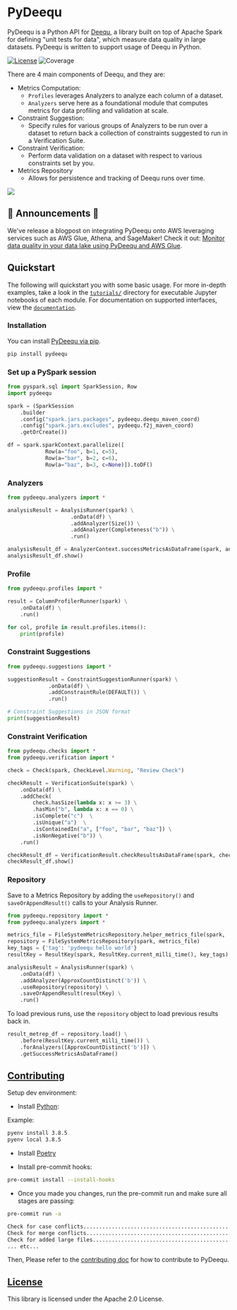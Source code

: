 # PyDeequ

PyDeequ is a Python API for [Deequ](https://github.com/awslabs/deequ), a library built on top of Apache Spark for defining "unit tests for data", which measure data quality in large datasets. PyDeequ is written to support usage of Deequ in Python.

[![License](https://img.shields.io/badge/License-Apache%202.0-blue.svg)](https://opensource.org/licenses/Apache-2.0) ![Coverage](https://img.shields.io/badge/coverage-90%25-green)

There are 4 main components of Deequ, and they are:

- Metrics Computation:
  - `Profiles` leverages Analyzers to analyze each column of a dataset.
  - `Analyzers` serve here as a foundational module that computes metrics for data profiling and validation at scale.
- Constraint Suggestion:
  - Specify rules for various groups of Analyzers to be run over a dataset to return back a collection of constraints suggested to run in a Verification Suite.
- Constraint Verification:
  - Perform data validation on a dataset with respect to various constraints set by you.
- Metrics Repository
  - Allows for persistence and tracking of Deequ runs over time.

![](imgs/pydeequ_architecture.jpg)

## 🎉 Announcements 🎉

We've release a blogpost on integrating PyDeequ onto AWS leveraging services such as AWS Glue, Athena, and SageMaker! Check it out: [Monitor data quality in your data lake using PyDeequ and AWS Glue](https://aws.amazon.com/blogs/big-data/monitor-data-quality-in-your-data-lake-using-pydeequ-and-aws-glue/).

## Quickstart

The following will quickstart you with some basic usage. For more in-depth examples, take a look in the [`tutorials/`](tutorials/) directory for executable Jupyter notebooks of each module. For documentation on supported interfaces, view the [`documentation`](https://pydeequ.readthedocs.io/).

### Installation

You can install [PyDeequ via pip](https://pypi.org/project/pydeequ/).

```bash
pip install pydeequ
```

### Set up a PySpark session

```python
from pyspark.sql import SparkSession, Row
import pydeequ

spark = (SparkSession
    .builder
    .config("spark.jars.packages", pydeequ.deequ_maven_coord)
    .config("spark.jars.excludes", pydeequ.f2j_maven_coord)
    .getOrCreate())

df = spark.sparkContext.parallelize([
            Row(a="foo", b=1, c=5),
            Row(a="bar", b=2, c=6),
            Row(a="baz", b=3, c=None)]).toDF()
```

### Analyzers

```python
from pydeequ.analyzers import *

analysisResult = AnalysisRunner(spark) \
                    .onData(df) \
                    .addAnalyzer(Size()) \
                    .addAnalyzer(Completeness("b")) \
                    .run()

analysisResult_df = AnalyzerContext.successMetricsAsDataFrame(spark, analysisResult)
analysisResult_df.show()
```

### Profile

```python
from pydeequ.profiles import *

result = ColumnProfilerRunner(spark) \
    .onData(df) \
    .run()

for col, profile in result.profiles.items():
    print(profile)
```

### Constraint Suggestions

```python
from pydeequ.suggestions import *

suggestionResult = ConstraintSuggestionRunner(spark) \
             .onData(df) \
             .addConstraintRule(DEFAULT()) \
             .run()

# Constraint Suggestions in JSON format
print(suggestionResult)
```

### Constraint Verification

```python
from pydeequ.checks import *
from pydeequ.verification import *

check = Check(spark, CheckLevel.Warning, "Review Check")

checkResult = VerificationSuite(spark) \
    .onData(df) \
    .addCheck(
        check.hasSize(lambda x: x >= 3) \
        .hasMin("b", lambda x: x == 0) \
        .isComplete("c")  \
        .isUnique("a")  \
        .isContainedIn("a", ["foo", "bar", "baz"]) \
        .isNonNegative("b")) \
    .run()

checkResult_df = VerificationResult.checkResultsAsDataFrame(spark, checkResult)
checkResult_df.show()
```

### Repository

Save to a Metrics Repository by adding the `useRepository()` and `saveOrAppendResult()` calls to your Analysis Runner.

```python
from pydeequ.repository import *
from pydeequ.analyzers import *

metrics_file = FileSystemMetricsRepository.helper_metrics_file(spark, 'metrics.json')
repository = FileSystemMetricsRepository(spark, metrics_file)
key_tags = {'tag': 'pydeequ hello world'}
resultKey = ResultKey(spark, ResultKey.current_milli_time(), key_tags)

analysisResult = AnalysisRunner(spark) \
    .onData(df) \
    .addAnalyzer(ApproxCountDistinct('b')) \
    .useRepository(repository) \
    .saveOrAppendResult(resultKey) \
    .run()
```

To load previous runs, use the `repository` object to load previous results back in.

```python
result_metrep_df = repository.load() \
    .before(ResultKey.current_milli_time()) \
    .forAnalyzers([ApproxCountDistinct('b')]) \
    .getSuccessMetricsAsDataFrame()
```

## [Contributing](https://github.com/awslabs/python-deequ/blob/master/CONTRIBUTING.md)

Setup dev environment:

- Install [Python](https://github.com/pyenv/pyenv#homebrew-on-macos):

Example:

```bash
pyenv install 3.8.5
pyenv local 3.8.5
```

- Install [Poetry](https://python-poetry.org/docs/#osx-linux-bashonwindows-install-instructions)

- Install pre-commit hooks:

```bash
pre-commit install --install-hooks
```

- Once you made you changes, run the pre-commit run and make sure all stages are passing:

```bash
pre-commit run -a

Check for case conflicts.................................................Passed
Check for merge conflicts................................................Passed
Check for added large files..............................................Passed
... etc...
```

Then, Please refer to the [contributing doc](https://github.com/awslabs/python-deequ/blob/master/CONTRIBUTING.md) for how to contribute to PyDeequ.

## [License](https://github.com/awslabs/python-deequ/blob/master/LICENSE)

This library is licensed under the Apache 2.0 License.
